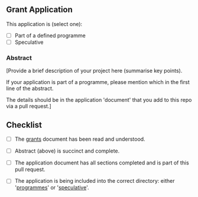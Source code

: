 ## Grant Application

This application is (select one):
- [ ] Part of a defined programme
- [ ] Speculative

### Abstract

[Provide a brief description of your project here (summarise key points). 

If your application is part of a programme, please mention which in the first line of the abstract.

The details should be in the application 'document' that you add to this repo via a pull request.]


## Checklist
- [ ] The [grants](https://github.com/w3f/Web3-collaboration/blob/master/grants/grants.md) document has been read and understood.
- [ ] Abstract (above) is succinct and complete.
- [ ] The application document has all sections completed and is part of this pull request.
- [ ] The application is being included into the correct directory: either '[programmes](https://github.com/w3f/Web3-collaboration/grants//tree/master/grants/programmes)' or '[speculative](https://github.com/w3f/Web3-collaboration/tree/master/grants/speculative)'.




